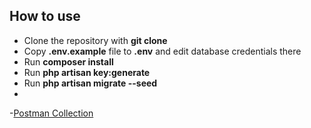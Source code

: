 ## How to use

- Clone the repository with __git clone__
- Copy __.env.example__ file to __.env__ and edit database credentials there
- Run __composer install__
- Run __php artisan key:generate__
- Run __php artisan migrate --seed__
- 
-[Postman Collection](https://api.postman.com/collections/29796539-a1adf9ba-4b82-4736-a92d-77a483e070ca?access_key=PMAT-01J3QW0737VMTF9EDXDHBJS4QZ)
